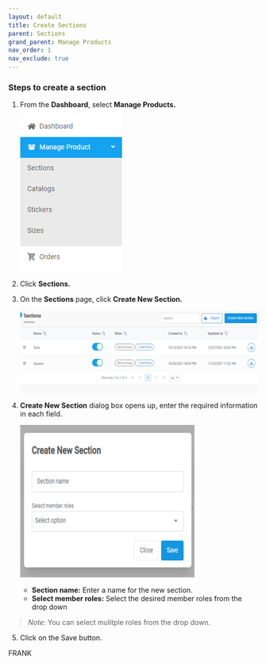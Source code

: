 ```yaml
---
layout: default
title: Create Sections
parent: Sections
grand_parent: Manage Products
nav_order: 1
nav_exclude: true
---
```


### Steps to create a section

1. From the **Dashboard**, select **Manage Products.**
   
   ![](../../../images/manageproducts/mng1.png)

2. Click **Sections.**

3. On the **Sections** page, click **Create New Section.**

    ![](../../../images/manageproducts/section2.png)
   
4. **Create New Section** dialog box opens up, enter the required information in each field.

    ![](../../../images/manageproducts/section3.png)
   
    * **Section name:** Enter a name for the new section.<br>
    * **Select member roles:** Select the desired member roles from the drop down

>*Note:* You can select mulitple roles from the drop down. 

5. Click on the Save button. 

FRANK




